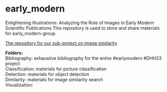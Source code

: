 # early_modern

Enlightening Illustrations: Analyzing the Role of Images in Early Modern Scientific Publications
This repository is used to store and share materials for early_modern-group

[The repository for our sub-project on image similarity](https://github.com/dhh23/early-modern-image-similarity "dhh23/early-modern-image-similarity")

**Folders:**<br>
Bibliography: exhaustive bibliography for the entire #earlymodern #DHH23 project <br>
Classification: materials for picture classification <br>
Detection: materials for object detection <br>
Dimilarity: materials for image similarity search <br>
Visualization:
